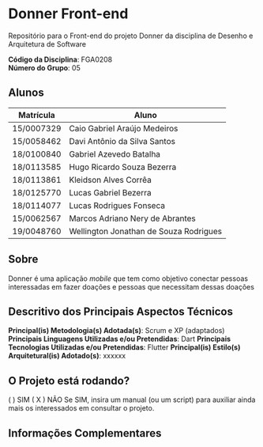 # Donner Front-end
Repositório para o Front-end do projeto Donner da disciplina de Desenho e Arquitetura de Software


**Código da Disciplina**: FGA0208<br>
**Número do Grupo**: 05<br>

## Alunos
|Matrícula | Aluno |
| -- | -- |
| 15/0007329  | Caio Gabriel Araújo Medeiros |
| 15/0058462 |  Davi Antônio da Silva Santos |
| 18/0100840  | Gabriel Azevedo Batalha |
| 18/0113585 | Hugo Ricardo Souza Bezerra |
| 18/0113861  | Kleidson Alves Corrêa |
| 18/0125770 |  Lucas Gabriel Bezerra |
| 18/0114077 | Lucas Rodrigues Fonseca |
| 15/0062567 | Marcos Adriano Nery de Abrantes |
| 19/0048760 | Wellington Jonathan de Souza Rodrigues |

## Sobre 
Donner é uma aplicação *mobile* que tem como objetivo conectar pessoas interessadas em fazer doações e pessoas que necessitam dessas doações

## Descritivo dos Principais Aspectos Técnicos 
**Principal(is) Metodologia(s) Adotada(s)**: Scrum e XP (adaptados)
**Principais Linguagens Utilizadas e/ou Pretendidas**: Dart
**Principais Tecnologias Utilizadas e/ou Pretendidas**: Flutter
**Principal(is) Estilo(s) Arquitetural(is) Adotado(s)**: xxxxxx<br>

## O Projeto está rodando?
( ) SIM
( X ) NÃO
Se SIM, insira um manual (ou um script) para auxiliar ainda mais os interessados em consultar o projeto.

## Informações Complementares 
